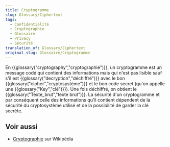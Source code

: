 ```yaml
---
title: Cryptogramme
slug: Glossary/Ciphertext
tags:
  - Confidentialité
  - Cryptographie
  - Glossaire
  - Privacy
  - Sécurité
translation_of: Glossary/Ciphertext
original_slug: Glossaire/Cryptogramme
---
```


En {{glossary("cryptography","cryptographie")}}, un cryptogramme est un message codé qui contient des informations mais qui n'est pas lisible sauf s'il est {{glossary("decryption","déchiffré")}} avec le bon {{glossary("cipher","cryptosystème")}} et le bon code secret (qu'on appelle une {{glossary("Key","clé")}}). Une fois déchiffré, on obtient le {{glossary("Texte_brut","texte brut")}}. La sécurité d'un cryptogramme et par conséquent celle des informations qu'il contient dépendent de la sécurité du cryptosystème utilisé et de la possibilité de garder la clé secrète.

## Voir aussi

- [Cryptographie](https://fr.wikipedia.org/wiki/Cryptographie) sur Wikipédia
